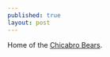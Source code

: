 ```yaml
---
published: true
layout: post
---
```


Home of the [Chicabro Bears](http://broismdictionary.com/2015/12/06/Chicabro-Bears.html).
